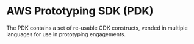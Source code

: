 # AWS Prototyping SDK (PDK)

The PDK contains a set of re-usable CDK constructs, vended in multiple languages for use in prototyping engagements.
